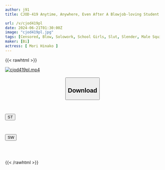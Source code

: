 ```yaml
---
author: j91
title: CJOD-419 Anytime, Anywhere, Even After A Blowjob-loving Student Cums On My Face, My Sensitive Cock Twitches With A Vacuum Chase. I'm A Teacher Who Was Sucked Out 21 Times And Had My Sperm Sucked Out. Hinako Mori

url: /v/cjod419pl
date: 2024-06-21T01:30:00Z
image: "cjod419pl.jpg"
tags: [Censored, Blow, Solowork, School Girls, Slut, Slender, Male Squirting	]
maker: [Bi]
actress: [ Mori Hinako ]
---
```



{{< rawhtml >}}

<div class="video" data-videoid="j6OBroeDmvIzZz7">
    <a href="javascript:;">
        <img src="/v/cjod419pl/cjod419pl.jpg" width="WIDTH" height="HEIGHT" alt="cjod419pl.mp4" loading="lazy">
    </a>
</div>

<script type="text/javascript" src="https://j91.asia/asset/on-demand-st.js"></script>

<br>
  <link rel="stylesheet" href="https://j91.asia/asset/bs5.css">
  
  <center>
  <button class="btn btn-primary" type="button" data-bs-toggle="collapse" data-bs-target=".multi-collapse" aria-expanded="false" aria-controls="multiCollapseExample1 multiCollapseExample2"><h2>Download</h2></button></center>
</p>
<div class="row">
  <div class="col">
    <div class="collapse multi-collapse" id="multiCollapseExample1">
      <div class="card card-body">
	      	      <br>
<div class="buttons">  
<p><a href="/v/cjod419pl/st.html" target="_blank"><button class="btn-hover color-3"><i class="fa fa-download"></i> ST</button></a></p></div>
    </div>
  </div>
</div>
  <div class="col">
    <div class="collapse multi-collapse" id="multiCollapseExample2">
      <div class="card card-body">
	      <br>
<div class="buttons">
<p><a href="/v/cjod419pl/sw.html" target="_blank"><button class="btn-hover color-2"><i class="fa fa-download"></i> SW</button></a></p></div>
<br><br>
      </div>
    </div>
  </div>
</div>

{{< /rawhtml >}}